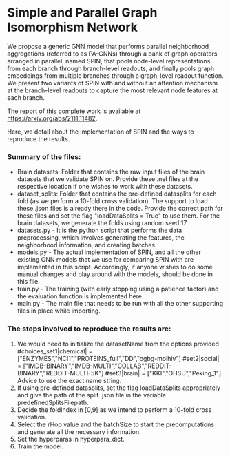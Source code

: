 # Simple and Parallel Graph Isomorphism Network 

We propose a generic GNN model that performs parallel neighborhood aggregations (referred to as PA-GNNs) through a bank of graph operators arranged in 
parallel, named SPIN, that pools node-level representations from each branch through branch-level readouts, and finally 
pools graph embeddings from multiple branches through a graph-level readout function. We present two variants of SPIN with and
without an attention mechanism at the branch-level readouts to capture the most relevant node features at each branch. 

The report of this complete work is available at https://arxiv.org/abs/2111.11482.

Here, we detail about the implementation of SPIN and the ways to reproduce the results.

### Summary of the files: 

- Brain datasets: Folder that contains the raw input files of the brain datasets that we validate SPIN on. Provide these .nel files at the respective location if one wishes to work with these datasets.
- dataset_splits: Folder that contains the pre-defined datasplits for each fold (as we perform a 10-fold cross validation). The support to load these .json files is already there in the code. Provide the correct path for these files and set the flag "loadDataSplits = True" to use them. For the brain datasets, we generate the folds using random seed 17.
- datasets.py - It is the python script that performs the data preprocessing, which involves generating the features, the neighborhood information, and creating batches.
- models.py - The actual implementation of SPIN, and all the other existing GNN models that we use for comparing SPIN with are implemented in this script. Accordingly, if anyone wishes to do some manual changes and play around with the models, should be done in this file. 
- train.py - The training (with early stopping using a patience factor) and the evaluation function is implemented here. 
- main.py - The main file that needs to be run with all the other supporting files in place while importing. 
### The steps involved to reproduce the results are:
1. We would need to initialize the datasetName from the options provided 
#choices_set1|chemical| = ["ENZYMES","NCI1","PROTEINS_full","DD","ogbg-molhiv"]
#set2|social| = ["IMDB-BINARY","IMDB-MULTI","COLLAB","REDDIT-BINARY","REDDIT-MULTI-5K"]
#set3|brain| = ["KKI","OHSU","Peking_1"]. Advice to use the exact name string.
2. If using pre-defined datasplits, set the flag loadDataSplits appropriately and give the path of the split .json file in the variable predefinedSplitsFilepath.
3. Decide the foldIndex in [0,9] as we intend to perform a 10-fold cross validation.
4. Select the rHop value and the batchSize to start the precomputations and generate all the necessary information.
5. Set the hyperparas in hyperpara_dict.
6. Train the model.
